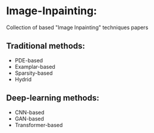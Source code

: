 # Image-Inpainting:
Collection of based "Image Inpainting" techniques papers

## Traditional methods:
- PDE-based
- Examplar-based
- Sparsity-based
- Hydrid

## Deep-learning methods:
- CNN-based
- GAN-based
- Transformer-based
